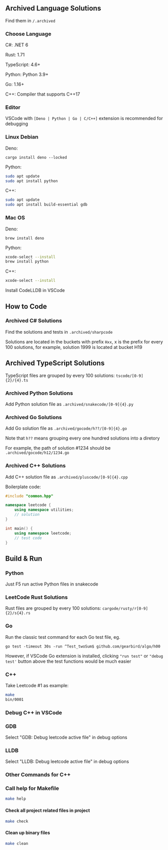 ## Archived Language Solutions

Find them in ```/.archived```

### Choose Language
C#: .NET 6

Rust: 1.71

TypeScript: 4.6+

Python: Python 3.9+

Go: 1.16+

C++: Compiler that supports C++17

### Editor
VSCode with ```[Deno | Python | Go | C/C++]``` extension is recommended for debugging

### Linux Debian
Deno:

```
cargo install deno --locked
```

Python:

```bash
sudo apt update
sudo apt install python
```

C++:

```bash
sudo apt update
sudo apt install build-essential gdb
```

### Mac OS
Deno:

```
brew install deno
```

Python:

```bash
xcode-select --install
brew install python
```

C++:

```bash
xcode-select --install
```
Install CodeLLDB in VSCode

## How to Code
### Archived C# Solutions
Find the solutions and tests in ```.archived/sharpcode```

Solutions are located in the buckets with prefix ```Hxx```, x is the prefix for every 100 solutions, for example, solution 1999 is located at bucket H19

## Archived TypeScript Solutions
TypeScript files are grouped by every 100 solutions: ```tscode/[0-9]{2}/{4}.ts```

### Archived Python Solutions
Add Python solution file as ```.archived/snakecode/[0-9]{4}.py```

### Archived Go Solutions
Add Go solution file as ```.archived/gocode/h??/[0-9]{4}.go```

Note that ```h??``` means grouping every one hundred solutions into a diretory

For example, the path of solution #1234 should be ```.archived/gocode/h12/1234.go```

### Archived C++ Solutions
Add C++ solution file as ```.archived/pluscode/[0-9]{4}.cpp```

Boilerplate code:
```cpp
#include "common.hpp"

namespace leetcode {
    using namespace utilities;
    // solution
}

int main() {
    using namespace leetcode;
    // test code
}
```

## Build & Run
### Python
Just F5 run active Python files in snakecode

### LeetCode Rust Solutions
Rust files are grouped by every 100 solutions: ```cargode/rusty/r[0-9]{2}/s{4}.rs```

### Go
Run the classic test command for each Go test file, eg.

```go test -timeout 30s -run ^Test_twoSum$ github.com/gearbird/algo/h00 ```

However, if VSCode Go extension is installed, clicking ```"run test"``` or ```"debug test'``` button above the test functions would be much easier

### C++
Take Leetcode #1 as example:
```bash
make
bin/0001
```

### Debug C++ in VSCode
### GDB
Select "GDB: Debug leetcode active file" in debug options

### LLDB
Select "LLDB: Debug leetcode active file" in debug options

### Other Commands for C++
### Call help for Makefile
```bash
make help
```

#### Check all project related files in project
```bash
make check
```

#### Clean up binary files
```bash
make clean
```
